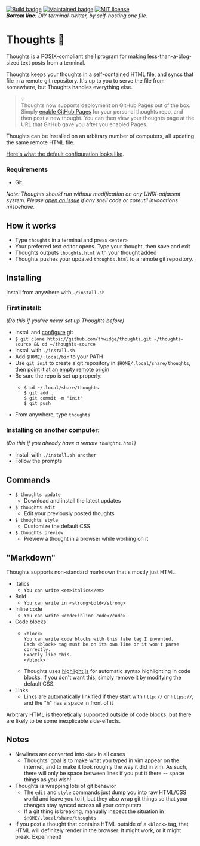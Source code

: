 [![Build badge](https://img.shields.io/badge/build-hopeful-green.svg)](https://emojipedia.org/crossed-fingers/) [![Maintained badge](https://img.shields.io/badge/maintained-yes-green.svg)](https://github.com/thwidge/thoughts/issues) [![MIT license](https://img.shields.io/badge/License-MIT-blue.svg)](https://opensource.org/licenses/MIT)  
***Bottom line:*** *DIY terminal-twitter, by self-hosting one file.*

# Thoughts :thought_balloon:

Thoughts is a POSIX-compliant shell program for making less-than-a-blog-sized text posts from a terminal.

Thoughts keeps your thoughts in a self-contained HTML file, and syncs that file in a remote git repository. It's up to you to serve the file from somewhere, but Thoughts handles everything else.

> :bulb:  
Thoughts now supports deployment on GitHub Pages out of the box. Simply [enable GitHub Pages](https://pages.github.com/) for your personal thoughts repo, and then post a new thought. You can then view your thoughts page at the URL that GitHub gave you after you enabled Pages.

Thoughts can be installed on an arbitrary number of computers, all updating the same remote HTML file.

[Here's what the default configuration looks like](https://thwidge.github.io/eoijctyoierugoci/).

### Requirements

* Git

*Note: Thoughts should run without modification on any UNIX-adjacent system. Please [open an issue](https://github.com/thwidge/thoughts/issues) if any shell code or coreutil invocations misbehave.*

## How it works

* Type `thoughts` in a terminal and press `<enter>`
* Your preferred text editor opens. Type your thought, then save and exit
* Thoughts outputs `thoughts.html` with your thought added
* Thoughts pushes your updated `thoughts.html` to a remote git repository. 

## Installing

Install from anywhere with `./install.sh`

### First install:

*(Do this if you've never set up Thoughts before)*

* Install and [configure](https://git-scm.com/book/en/v2/Getting-Started-First-Time-Git-Setup) git
* `$ git clone https://github.com/thwidge/thoughts.git ~/thoughts-source && cd ~/thoughts-source`
* Install with `./install.sh`
* Add `$HOME/.local/bin` to your PATH
* Use `git init` to create a git repository in `$HOME/.local/share/thoughts`, then [point it at an empty remote origin](https://docs.github.com/en/free-pro-team@latest/github/importing-your-projects-to-github/adding-an-existing-project-to-github-using-the-command-line)
* Be sure the repo is set up properly:
  * ```
    $ cd ~/.local/share/thoughts
    $ git add .
    $ git commit -m "init"
    $ git push
    ```
* From anywhere, type `thoughts`

### Installing on another computer:

*(Do this if you already have a remote `thoughts.html`)*

* Install with `./install.sh another`
* Follow the prompts

## Commands

* `$ thoughts update`
  * Download and install the latest updates
* `$ thoughts edit`
  * Edit your previously posted thoughts
* `$ thoughts style`
  * Customize the default CSS
* `$ thoughts preview`
  * Preview a thought in a browser while working on it

## "Markdown"

Thoughts supports non-standard markdown that's mostly just HTML.

* Italics
  * `You can write <em>italics</em>`
* Bold
  * `You can write in <strong>bold</strong>`
* Inline code
  * `You can write <code>inline code</code>`
* Code blocks
  * ```
    <block>
    You can write code blocks with this fake tag I invented.
    Each <block> tag must be on its own line or it won't parse correctly.
    Exactly like this.
    </block>
    ```
  * Thoughts uses [highlight.js](https://highlightjs.org/) for automatic syntax highlighting in code blocks. If you don't want this, simply remove it by modifying the default CSS.
* Links
  * Links are automatically linkified if they start with `http://` or `https://`, and the "h" has a space in front of it

Arbitrary HTML is theoretically supported outside of code blocks, but there are likely to be some inexplicable side-effects.

## Notes

* Newlines are converted into `<br>` in all cases
  * Thoughts' goal is to make what you typed in vim appear on the internet, and to make it look roughly the way it did in vim. As such, there will only be space between lines if you put it there -- space things as you wish!
* Thoughts is wrapping lots of git behavior
  * The `edit` and `style` commands just dump you into raw HTML/CSS world and leave you to it, but they also wrap git things so that your changes stay synced across all your computers
  * If a git thing is breaking, manually inspect the situation in `$HOME/.local/share/thoughts`
* If you post a thought that contains HTML outside of a `<block>` tag, that HTML will definitely render in the browser. It might work, or it might break. Experiment!
